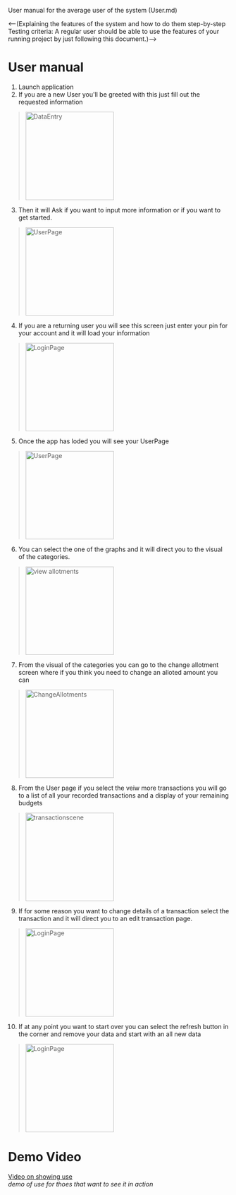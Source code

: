 User manual for the average user of the system (User.md)

<--(Explaining the features of the system and how to do them step-by-step
Testing criteria: A regular user should be able to use the features of your running project by just following this document.)-->

User manual
===========

1. Launch application
2. If you are a new User you'll be greeted with this just fill out the requested information
> <img src='./photo/new_informationPage.png' alt='DataEntry' width ='200'> 
3. Then it will Ask if you want to input more information or if you want to get started.
> <img src='./photo/secondwelcomePage.png' alt='UserPage' width ='200'>
4. If you are a returning user you will see this screen just enter your pin for your account and it will load your information
> <img src='./photo/Screenshot_1583086917.png' alt='LoginPage' width ='200'>
5. Once the app has loded you will see your UserPage
> <img src='./photo/userPage.png' alt='UserPage' width ='200'>
6. You can select the one of the graphs and it will direct you to the visual of the categories.
> <img src='./photo/veiwAllotments.png' alt='view allotments' width ='200'>
7. From the visual of the categories you can go to the change allotment screen where if you think you need to change an alloted amount you can
> <img src='./photo/changeAlotment.png' alt='ChangeAllotments' width ='200'>
8. From the User page if you select the veiw more transactions you will go to a list of all your recorded transactions and a display of your remaining budgets
> <img src='./photo/transactionList.png' alt='transactionscene' width ='200'>
9. If for some reason you want to change details of a transaction select the transaction and it will direct you to an edit transaction page.
> <img src='./photo/editTransaction.png' alt='LoginPage' width ='200'>
10. If at any point you want to start over you can select the refresh button in the corner and remove your data and start with an all new data
> <img src='./photo/userPage_withArrow.png' alt='LoginPage' width ='200'>

Demo Video
==========
[Video on showing use](https://youtu.be/vAUlvSbH0gY)<br>*demo of use for thoes that want to see it in action*

